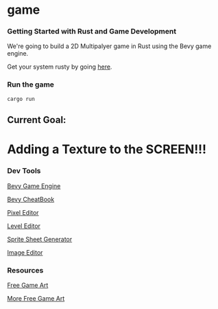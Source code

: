 # game

### Getting Started with Rust and Game Development
We're going to build a 2D Multipalyer game in Rust using the Bevy game engine. 

Get your system rusty by going [here](https://www.rust-lang.org/en-US/install.html).
### Run the game
```shell
cargo run
```

## Current Goal:
# Adding a Texture to the SCREEN!!!


### Dev Tools 
[Bevy Game Engine](https://bevyengine.org/)

[Bevy CheatBook](https://bevy-cheatbook.github.io/)

[Pixel Editor](https://github.com/aseprite/aseprite)

[Level Editor](https://ldtk.io/)

[Sprite Sheet Generator](https://www.codeandweb.com/texturepacker)

[Image Editor](https://krita.org/en/download/krita-desktop/)

### Resources
[Free Game Art](https://itch.io/game-assets/free)

[More Free Game Art](https://opengameart.org/)


